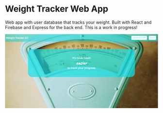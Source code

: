 # Weight Tracker Web App

Web app with user database that tracks your weight. Built with React and Firebase and Express for the back end. This is a work in progress!

![homepage](homescreen.PNG)

